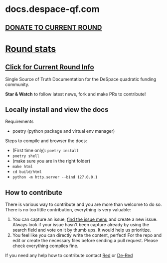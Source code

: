 # docs.despace-qf.com


## [DONATE TO CURRENT ROUND](https://explorer.gitcoin.co/#/round/42161/0x911ae126be7d88155aa9254c91a49f4d85b83688)


# [Round stats](https://reportcards.gitcoin.co/42161/0x911ae126be7d88155aa9254c91a49f4d85b83688)




## [Click for Current Round Info](source/current-round-info.md)

Single Source of Truth Documentation for the DeSpace quadratic funding community.

**Star & Watch** to follow latest news, fork and make PRs to contribute!

## Locally install and view the docs

Requirements
 - poetry (python package and virtual env manager)

Steps to compile and browser the docs:
 - (First time only): `poetry install`
 - `poetry shell`
 - (make sure you are in the right folder)
 - `make html`
 - `cd build/html`
 - `python -m http.server --bind 127.0.0.1`

## How to contribute

There is various way to contribute and you are more than welcome to do so.
There is no too little contribution, everything is very valuable:

 1. You can capture an issue, [find the issue menu](https://github.com/DeSpace-Community/docs.despace-qf.com/issues/) and create a new issue.
    Always look if your issue hasn't been capture already by using the search
    field and vote on it by thumb ups. It would help us prioritize.
 1. You feel like you can directly write the content, perfect! For the repo and
    edit or create the necessary files before sending a pull request.
    Please check everything compiles fine.

If you need any help how to contribute contact
[Red](https://twitter.com/redotics) or [De-Red](https://fosstodon.org/@redsharpbyte)
